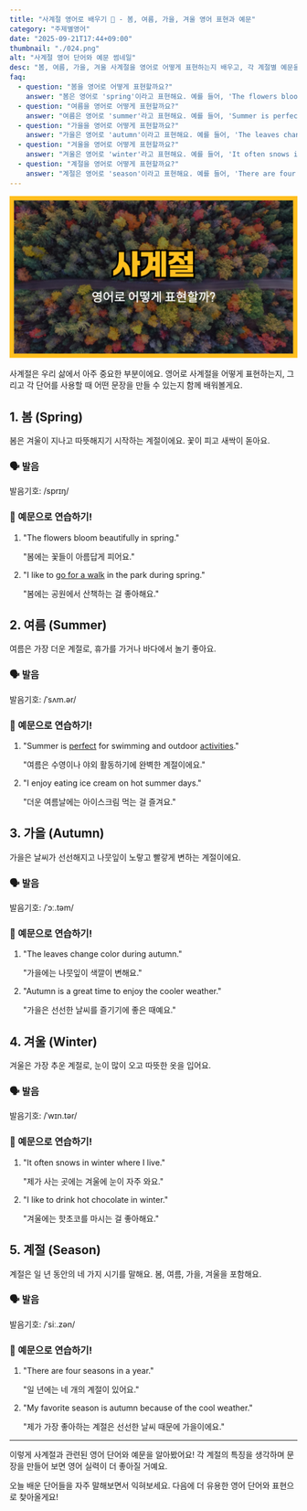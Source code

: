 ```yaml
---
title: "사계절 영어로 배우기 🍂 - 봄, 여름, 가을, 겨울 영어 표현과 예문"
category: "주제별영어"
date: "2025-09-21T17:44+09:00"
thumbnail: "./024.png"
alt: "사계절 영어 단어와 예문 썸네일"
desc: "봄, 여름, 가을, 겨울 사계절을 영어로 어떻게 표현하는지 배우고, 각 계절별 예문을 통해 자연스럽게 영어 문장을 익혀봐요."
faq:
  - question: "봄을 영어로 어떻게 표현할까요?"
    answer: "봄은 영어로 'spring'이라고 표현해요. 예를 들어, 'The flowers bloom beautifully in spring.'는 '봄에는 꽃들이 아름답게 피어요.'라는 뜻이에요."
  - question: "여름을 영어로 어떻게 표현할까요?"
    answer: "여름은 영어로 'summer'라고 표현해요. 예를 들어, 'Summer is perfect for swimming and outdoor activities.'는 '여름은 수영이나 야외 활동하기에 완벽한 계절이에요.'라는 뜻이에요."
  - question: "가을을 영어로 어떻게 표현할까요?"
    answer: "가을은 영어로 'autumn'이라고 표현해요. 예를 들어, 'The leaves change color during autumn.'는 '가을에는 나뭇잎이 색깔이 변해요.'라는 뜻이에요."
  - question: "겨울을 영어로 어떻게 표현할까요?"
    answer: "겨울은 영어로 'winter'라고 표현해요. 예를 들어, 'It often snows in winter where I live.'는 '제가 사는 곳에는 겨울에 눈이 자주 와요.'라는 뜻이에요."
  - question: "계절을 영어로 어떻게 표현할까요?"
    answer: "계절은 영어로 'season'이라고 표현해요. 예를 들어, 'There are four seasons in a year.'는 '일 년에는 네 개의 계절이 있어요.'라는 뜻이에요."
---
```


![사계절 썸네일](./024.png)

사계절은 우리 삶에서 아주 중요한 부분이에요. 영어로 사계절을 어떻게 표현하는지, 그리고 각 단어를 사용할 때 어떤 문장을 만들 수 있는지 함께 배워볼게요.

## 1. 봄 (Spring)

봄은 겨울이 지나고 따뜻해지기 시작하는 계절이에요. 꽃이 피고 새싹이 돋아요.

### 🗣️ 발음

<span data-pronunciation="spring">발음기호: /sprɪŋ/</span>

### 📝 예문으로 연습하기!

1. "The flowers bloom beautifully in spring."

   "봄에는 꽃들이 아름답게 피어요."

2. "I like to [go for a walk](/blog/in-english/033.for-a-walk-on-a-walk/) in the park during spring."

   "봄에는 공원에서 산책하는 걸 좋아해요."

## 2. 여름 (Summer)

여름은 가장 더운 계절로, 휴가를 가거나 바다에서 놀기 좋아요.

### 🗣️ 발음

<span data-pronunciation="summer">발음기호: /ˈsʌm.ər/</span>

### 📝 예문으로 연습하기!

1. "Summer is [perfect](/blog/in-english/413.perfect/) for swimming and outdoor [activities](/blog/in-english/546.activity/)."

   "여름은 수영이나 야외 활동하기에 완벽한 계절이에요."

2. "I enjoy eating ice cream on hot summer days."

   "더운 여름날에는 아이스크림 먹는 걸 즐겨요."

## 3. 가을 (Autumn)

가을은 날씨가 선선해지고 나뭇잎이 노랗고 빨갛게 변하는 계절이에요.

### 🗣️ 발음

<span data-pronunciation="autumn">발음기호: /ˈɔː.təm/</span>

### 📝 예문으로 연습하기!

1. "The leaves change color during autumn."

   "가을에는 나뭇잎이 색깔이 변해요."

2. "Autumn is a great time to enjoy the cooler weather."

   "가을은 선선한 날씨를 즐기기에 좋은 때예요."

## 4. 겨울 (Winter)

겨울은 가장 추운 계절로, 눈이 많이 오고 따뜻한 옷을 입어요.

### 🗣️ 발음

<span data-pronunciation="winter">발음기호: /ˈwɪn.tər/</span>

### 📝 예문으로 연습하기!

1. "It often snows in winter where I live."

   "제가 사는 곳에는 겨울에 눈이 자주 와요."

2. "I like to drink hot chocolate in winter."

   "겨울에는 핫초코를 마시는 걸 좋아해요."

## 5. 계절 (Season)

계절은 일 년 동안의 네 가지 시기를 말해요. 봄, 여름, 가을, 겨울을 포함해요.

### 🗣️ 발음

<span data-pronunciation="season">발음기호: /ˈsiː.zən/</span>

### 📝 예문으로 연습하기!

1. "There are four seasons in a year."

   "일 년에는 네 개의 계절이 있어요."

2. "My favorite season is autumn because of the cool weather."

   "제가 가장 좋아하는 계절은 선선한 날씨 때문에 가을이에요."

---

이렇게 사계절과 관련된 영어 단어와 예문을 알아봤어요! 각 계절의 특징을 생각하며 문장을 만들어 보면 영어 실력이 더 좋아질 거예요.

오늘 배운 단어들을 자주 말해보면서 익혀보세요. 다음에 더 유용한 영어 단어와 표현으로 찾아올게요!
